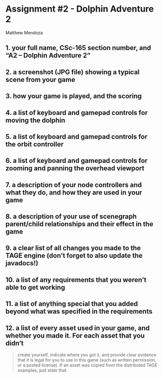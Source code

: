 # Assignment #2 - Dolphin Adventure 2

Matthew Mendoza

## 1. your full name, CSc-165 section number, and “A2 – Dolphin Adventure 2”

## 2. a screenshot (JPG file) showing a typical scene from your game

## 3. how your game is played, and the scoring

## 4. a list of keyboard and gamepad controls for moving the dolphin

## 5. a list of keyboard and gamepad controls for the orbit controller

## 6. a list of keyboard and gamepad controls for zooming and panning the overhead viewport

## 7. a description of your node controllers and what they do, and how they are used in your game

## 8. a description of your use of scenegraph parent/child relationships and their effect in the game

## 9. a clear list of all changes you made to the TAGE engine (don’t forget to also update the javadocs!)

## 10. a list of any requirements that you weren’t able to get working

## 11. a list of anything special that you added beyond what was specified in the requirements

## 12. a list of every asset used in your game, and whether you made it. For each asset that you didn’t

>create yourself, indicate where you got it, and provide clear evidence that it is legal for you to use in this game (such as written permission, or a posted license). If an asset was copied from the distributed TAGE examples, just state that.
